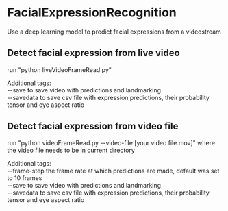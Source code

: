 # FacialExpressionRecognition
Use a deep learning model to predict facial expressions from a videostream

## Detect facial expression from live video
run "python liveVideoFrameRead.py"

Additional tags:<br/>
--save to save video with predictions and landmarking <br/>
--savedata to save csv file with expression predictions, their probability tensor and eye aspect ratio

## Detect facial expression from video file

run "python videoFrameRead.py --video-file [your video file.mov]" where the video file needs to be in current directory

Additional tags:<br/>
--frame-step the frame rate at which predictions are made, default was set to 10 frames <br/>
--save to save video with predictions and landmarking <br/>
--savedata to save csv file with expression predictions, their probability tensor and eye aspect ratio

